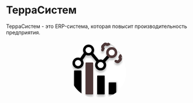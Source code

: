 # ТерраСистем

ТерраСистем - это ERP-система, которая повысит производительность предприятия.

<div align="center">
    <img src="https://github.com/JuriMalahov/TerraSystem/blob/main/TerraSystem.png" alt="TerraSystem-logo" width="30%"  style="border-radius: 50%; padding-bottom: 20px"/>
</div>

